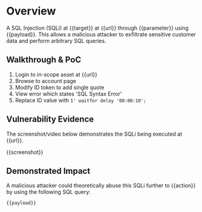 
# Overview
<!--
**Please replace text in each section below**

SQL Injection Vulnerability Report

Resources:

- <https://owasp.org/www-community/attacks/SQL_Injection>
- <https://owasp.org/www-community/attacks/Blind_SQL_Injection>
-->

A SQL Injection (SQLi) at {{target}} at {{url}} through {{parameter}} using {{payload}}. This allows a malicious attacker to exfiltrate sensitive customer data and perform arbitrary SQL queries.

## Walkthrough & PoC
<!--
Provide a step-by-step walkthrough on how to access the vulnerable injection point, and how to exploit the vulnerability.
Adding a dot-pointed walkthrough with relevant screenshots will speed triage time and result in faster rewards!
-->

1. Login to in-scope asset at {{url}}
2. Browse to account page
3. Modify ID token to add single quote
4. View error which states 'SQL Syntax Error'
5. Replace ID value with `1' waitfor delay '00:00:10'; `

## Vulnerability Evidence
<!--
Your submission MUST include evidence of the vulnerability and not be theoretical in nature.

For an SQL Injection vulnerability, please include specific NON-PII information discovered in the database, such as Database Version, a listing of database tables, or an injected 'sleep' payload.

You may present your evidence as output from a tool such as SQLMap, unless the program forbids the use of these tools, and it may be in the format of terminal output, screenshots, or video..

**DO NOT ACCESS PII**
-->

The screenshot/video below demonstrates the SQLi being executed at {{url}}.

{{screenshot}}

## Demonstrated Impact
<!--
Demonstrating access to data other than the database version or database tables is NOT permitted without explicit permission from the program.
**DO NOT ACCESS PII**
--> 

A malicious attacker could theoretically abuse this SQLi further to {{action}} by using the following SQL query:

```sql
{{payload}}
```
